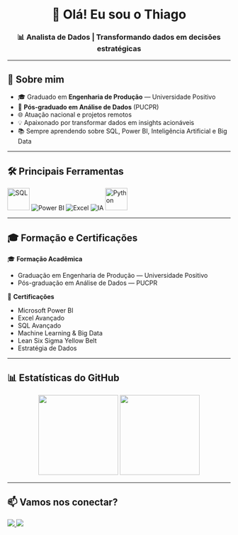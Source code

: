 <!-- Título -->
<h1 align="center">👋 Olá! Eu sou o Thiago</h1>
<h3 align="center">📊 Analista de Dados | Transformando dados em decisões estratégicas</h3>

---

## 🚀 Sobre mim
- 🎓 Graduado em **Engenharia de Produção** — Universidade Positivo  
- 🎯 **Pós-graduado em Análise de Dados** (PUCPR)  
- 🌐 Atuação nacional e projetos remotos  
- 💡 Apaixonado por transformar dados em insights acionáveis  
- 📚 Sempre aprendendo sobre SQL, Power BI, Inteligência Artificial e Big Data

---

## 🛠️ Principais Ferramentas

<p align="left">
  <!-- SQL genérico -->
  <img src="https://img.icons8.com/ios-filled/50/sql.png" title="SQL" alt="SQL" width="50" height="50"/>
  
  <!-- Power BI -->
  <img src="https://img.icons8.com/color/48/power-bi.png" title="Power BI" alt="Power BI"/>
  
  <!-- Excel -->
  <img src="https://img.icons8.com/color/48/microsoft-excel-2019--v1.png" title="Excel" alt="Excel"/>
  
  <!-- Inteligência Artificial -->
  <img src="https://img.icons8.com/ios-filled/50/artificial-intelligence.png" title="Inteligência Artificial" alt="IA"/>
  
  <!-- Python -->
  <img src="https://cdn.jsdelivr.net/gh/devicons/devicon/icons/python/python-original.svg" title="Python" alt="Python" width="50" height="50"/>
</p>

---

## 🎓 Formação e Certificações

🎓 **Formação Acadêmica**  
- Graduação em Engenharia de Produção — Universidade Positivo  
- Pós-graduação em Análise de Dados — PUCPR 

🏅 **Certificações**  
- Microsoft Power BI  
- Excel Avançado  
- SQL Avançado
- Machine Learning & Big Data  
- Lean Six Sigma Yellow Belt  
- Estratégia de Dados  

---

## 📊 Estatísticas do GitHub

<div align="center">
  <img height="180em" src="https://github-readme-stats.vercel.app/api?username=SEU-USUARIO&show_icons=true&theme=dracula&count_private=true"/>
  <img height="180em" src="https://github-readme-stats.vercel.app/api/top-langs/?username=SEU-USUARIO&layout=compact&langs_count=7&theme=dracula"/>
</div>

---

## 📫 Vamos nos conectar?
<p align="left">
  <a href="https://linkedin.com/in/SEU-LINKEDIN" target="_blank">
    <img src="https://img.shields.io/badge/LinkedIn-0077b5?style=for-the-badge&logo=linkedin&logoColor=white"/>
  </a>
  <a href="mailto:SEUEMAIL@example.com" target="_blank">
    <img src="https://img.shields.io/badge/Email-D14836?style=for-the-badge&logo=gmail&logoColor=white"/>
  </a>
</p>
